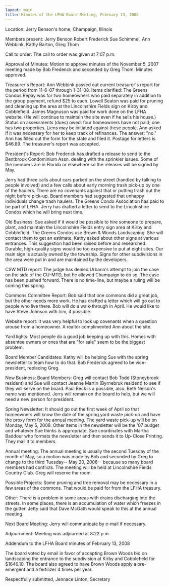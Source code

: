 ```yaml
---
layout: main
title: Minutes of the LFHA Board Meeting, February 13, 2008 
---
```


Location: Jerry Benson's home, Champaign, Illinois

Members present: Jerry Benson Robert Frederick Sue Schimmel, Ann
Webbink, Kathy Barton, Greg Thom

Call to order: The call to order was given at 7:07 p.m.

  Approval of Minutes: Motion to approve minutes of the November 5,
2007 meeting made by Bob Fredenck and seconded by Greg Thom. Minutes
approved.

Treasurer's Report: 
  Ann Webbink passed out current treasurer's report for the period
from 11-6-07 through 1-31-08. Items clarified: The Greens Condos
Repay was for two homeowners who paid separately in addition to the
group payment, refund $25 to each. Lowell Seaton was paid for
pruning and cleaning up the area at the Lincolnshire Fields sign on
Kirby and Cobblefield. James Magnuson was paid for work done on the
LFHA website. (He will continue to maintain the site even if he
sells his house.) Status on assessments (dues) owed: four homeowners
have not paid; one has two properties. Liens may be initiated
against these people. Ann asked if it was necessary for her to keep
track of refinances. The answer: "no." Ann has filled out the form
for the state and filed it. Postage for letters is $46.89. The
treasurer's report was accepted.

President's Report: 
  Bob Frederick has drafted a release to send to the Bentbrook
Condominium Assn. dealing with the sprinkler issues. Some of the
members are in Florida or elsewhere so the releases will be signed
by May.

  Jerry had three calls about cars parked on the street (handled by
talking to people involved) and a few calls about early morning
trash pick-up by one of the haulers. There are no covenants against
that or putting trash out the night before pick-up. Board members
had suggested that unhappy individuals change trash haulers. The
Greens Condo Association has paid to be part of LFHA. Jerry has
drafted a letter to send to the Lincolnshire Condos which he will
bring next time.

Old Business: 
  Sue asked if it would be possible to hire someone to prepare,
plant, and maintain the Lincolnshire Fields entry sign area at Kirby
and Cobblefield. The Greens Condos use Brown & Woods Landscaping.
She will contact them to get an estimate. Kathy asked about other
signs at various entrances. This suggestion had been raised before
and researched. Durable, high-quality signs would be too expensive
to put at eight sites. Our main sign is actually owned by the
township. Signs for other subdivisions in the area were put in and
are maintained by the developers. 

CSW MTD report: 
  The judge has denied Urbana's attempt to join the case on the side
of the CU-MTD, but he allowed Champaign to do so. The case has been
pushed forward. There is no time-line, but maybe a ruling will be
coming this spring.

Commons Committee Report: 
  Bob said that one commons did a great job, but the other needs
more work. He has drafted a letter which will go out to people who
live there. Bob will do a walk-through in April. He would like to
have Steve Johnson with him, if possible.

Website report: 
  It was very helpful to look up covenants when a question arouse
from a homeowner. A realtor complimented Ann about the site.

Yard lights: 
  Most people do a good job keeping up with this. Homes with
absentee owners or ones that are "for sale" seem to be the biggest
problem.

Board Member Candidates: 
  Kathy will be helping Sue with the spring newsletter to team how
to do that. Bob Frederick agreed to be vice-president, replacing
Greg.

New Business: 
  Board Members: Greg will contact Bob Todd (Stoneybrook resident)
and Sue will contact Jeanne Martin (Byrnebruk resident) to see if
they will serve on the board. Paul Beck is a possible, also. Beth
Nelson's name was mentioned. Jerry will remain on the board to help,
but we will need a new person for president.

Spring Newsletter: 
  It should go out the first week of April so that homeowners will
know the date of the spring yard waste pick-up and have the proxy
form for the annual meeting. The yard waste pick-up will be on
Monday, May 5, 2008. Other items in the newsletter will be the '07
budget and whatever Sue thinks is appropriate. Sue coordinates with
Martha Baddour who formats the newsletter and then sends it to
Up-Close Printing. They mail it to members.

Annual meeting: 
  The annual meeting is usually the second Tuesday of the month of
May, so a motion was made by Bob and seconded by Greg to change to
the third Tuesday-- May 20, 2008-- because so many board members had
conflicts. The meeting will be held at Lincolnshire Fields Country
Club. Greg will reserve the room.

Possible Projects: 
  Some pruning and tree removal may be necessary in a few areas of
the commons. That would be paid for from the LFHA treasury.

Other: 
  There is a problem in some areas with drains discharging into the
streets. In some places, there is an accumulation of water which
freezes in the gutter. Jetty said that Dave McGath would speak to
this at the annual meeting.

Next Board Meeting: Jerry will communicate by e-mail if necessary. 

Adjournment: Meeting was adjourned at 8:22 p.m. 

Addendum to the LFHA Board minutes of February 13, 2008

  The board voted by email in favor of accepting Brown Woods bid on
landscaping the entrance to the subdivision at Kirby and Cobblefield
for $1646.10. The board also agreed to have Brown Woods apply a
pre-emergent and a fertilizer 4 times per year.

Respectfully submitted,
Jennace Linton, Secretary
